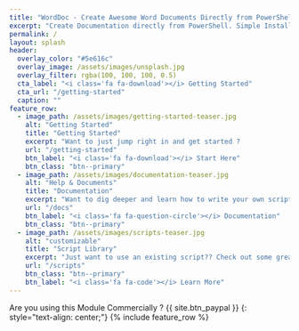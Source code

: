 ```yaml
---
title: "WordDoc - Create Awesome Word Documents Directly from PowerShell"
excerpt: "Create Documentation directly from PowerShell. Simple Installation from PowerShell Gallery, and as long as you have MS Word Installed you will be creating .docx, .pdf, .html files in minutes!"
permalink: /
layout: splash
header:
  overlay_color: "#5e616c"
  overlay_image: /assets/images/unsplash.jpg
  overlay_filter: rgba(100, 100, 100, 0.5)
  cta_label: "<i class='fa fa-download'></i> Getting Started"
  cta_url: "/getting-started"
  caption: ""
feature_row:
  - image_path: /assets/images/getting-started-teaser.jpg
    alt: "Getting Started"
    title: "Getting Started"
    excerpt: "Want to just jump right in and get started ?                                  "
    url: "/getting-started"
    btn_label: "<i class='fa fa-download'></i> Start Here"
    btn_class: "btn--primary"
  - image_path: /assets/images/documentation-teaser.jpg
    alt: "Help & Documents"
    title: "Documentation"
    excerpt: "Want to dig deeper and learn how to write your own scripts ?                  "
    url: "/docs"
    btn_label: "<i class='fa fa-question-circle'></i> Documentation"
    btn_class: "btn--primary"
  - image_path: /assets/images/scripts-teaser.jpg
    alt: "customizable"
    title: "Script Library"
    excerpt: "Just want to use an existing script?? Check out some great scripts right here."
    url: "/scripts"
    btn_class: "btn--primary"
    btn_label: "<i class='fa fa-code'></i> Learn More"
---
```

Are you using this Module Commercially ? {{ site.btn_paypal }}
{: style="text-align: center;"}
{% include feature_row %}